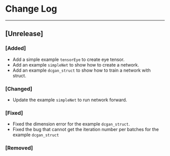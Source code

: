 # Change Log

------------
## [Unrelease]
### [Added]
- Add a simple example `tensorEye` to create eye tensor.
- Add an example `simpleNet` to show how to create a network.
- Add an example `dcgan_struct` to show how to train a network with struct.

### [Changed]
- Update the example `simpleNet` to run network forward.

### [Fixed]
- Fixed the dimension error for the example `dcgan_struct`.
- Fixed the bug that cannot get the iteration number per batches for the example `dcgan_struct`

### [Removed]

